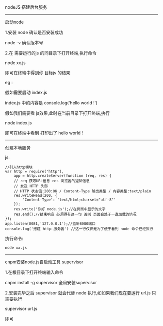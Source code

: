 nodeJS 搭建后台服务

**********************************************************

启动node

1.安装 node 确认是否安装成功

node -v 确认版本号

2.在 需要运行的js 的同目录下打开终端,执行命令

node xx.js

即可在终端中得到你 目标js 的结果

eg :

假如需要启动 index.js

index.js 中的内容是     console.log('hello world !')

假如我们需要看 js效果,此时在当前目录下打开终端,执行

node index.js

即可在终端中看到  打印出了 hello world !

*******************************************************

创建本地服务

js: 

	//引入http模块
	var http = require('http'),
	    app = http.createServer(function (req, res) {
	    // req 获取URL信息 res 浏览器的返回信息
	    // 发送 HTTP 头部
	    // HTTP 状态值:200:OK / Content-Type 输出类型 / 内容类型:text/plain
	    res.writeHead(200, {
	        'Content-Type': 'text/html;charset="utf-8"'
	    });
	    res.write('你好 node.js');//在页面中显示的文字
	    res.end();//结束响应 必须得有这一句 否则 页面会处于一直加载的情况
	});
	app.listen(8081,'127.0.0.1');//监听8080端口
	console.log('搭建 http 服务器') //这一行仅仅是为了便于看到 node 命令已经执行

执行命令:

	node xx.js


*******************************************************

cnpm安装node.js自启动工具 supervisor


1.在根目录下打开终端输入命令

cnpm install -g supervisor 全局安装supervisor

2.安装完毕之后 supervisor 就会代替 node 执行,如如果我们现在要运行 url.js 只需要执行

supervisor url.js  

即可
